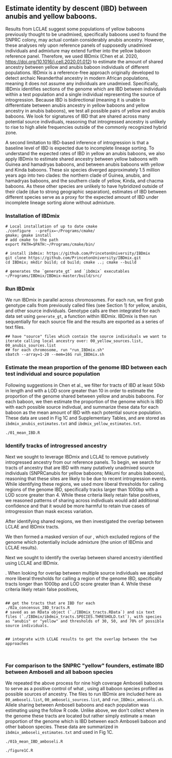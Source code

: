 ## Estimate identity by descent (IBD) between anubis and yellow baboons. 

Results from LCLAE suggest some populations of yellow baboons previously thought to be unadmixed, specifically baboons used to found the SNPRC colony, may actual contain considerably anubis ancestry. However, these analyses rely upon reference panels of supposedly unadmixed individuals and admixture may extend further into the yellow baboon reference panel. Therefore, we used IBDmix (Chen et al. 2020, https://doi.org/10.1016/j.cell.2020.01.012) to estimate the amount of shared ancestry between yellow and anubis baboon individuals of different populations. IBDmix is a reference-free approach originally developed to detect archaic Neanderthal ancestry in modern African populations, meaning it does not assume any individuals are unadmixed. Specifically, IBDmix identifies sections of the genome which are IBD between individuals within a test population and a single individual representing the source of introgression. Because IBD is bidirectional (meaning it is unable to differentiate between anubis ancestry in yellow baboons and yellow ancestry in anubis baboons), we test all possible pairs of yellow and anubis baboons. We look for signatures of IBD that are shared across many potential source indivdiuals, reasoning that introgressed ancestry is unlikely to rise to high allele frequencies outside of the commonly recognized hybrid zone. 

A second limitation to IBD-based inference of introgression is that a baseline level of IBD is expected due to incomplete lineage sorting. To understand the expected rates of IBD in yellow an anubis baboons, we also apply IBDmix to estimate shared ancestry between yellow baboons with Guinea and hamadryas baboons, and between anubis baboons with yellow and Kinda baboons. These six species diverged approximately 1.5 million years ago into two clades: the northern clade of Guinea, anubis, and hamadryas baboons, and the southern clade of yellow, Kinda, and chacma baboons. As these other species are unlikely to have hybridized outside of their clade (due to strong geographic separation), estimates of IBD between different species serve as a proxy for the expected amount of IBD under incomplete lineage sorting alone without admixture. 


### Installation of IBDmix
```console 
# Local installation of up to date cmake 
./configure  --prefix=~/Programs/cmake/
gmake; gmake install 
# add cmake to the path
export PATH=$PATH:~/Programs/cmake/bin/

# install ibdmix: https://github.com/PrincetonUniversity/IBDmix
git clone https://github.com/PrincetonUniversity/IBDmix.git
cd IBDmix; mkdir build; cd build; cmake ..; cmake --build

# generates the `generate_gt` and `ibdmix` executables
~/Programs/IBDmix/IBDmix-master/build/src/
```

### Run IBDmix
We run IBDmix in parallel across chromosomes. For each run, we first grab genotype calls from previously called files (see Section 1) for yellow, anubis, and other source individuals. Genotype calls are then integrated for each data set using `generate_gt`, a function within IBDmix. IBDmix is then run sequentially for each source file and the results are exported as a series of text files.  

```console 
## have "source" files which contain the source individuals we want to iterate calling local ancestry over: 00_yellow_sources.list, 00_anubis_sources.list
## for each chromosome, run "run_IBDmix.sh"
sbatch --array=1-20 --mem=16G run_IBDmix.sh
```

### Estimate the mean proportion of the genome IBD between each test individual and source population
Following suggestions in Chen et al., we filter for tracts of IBD at least 50kb in length and with a LOD score greater than 10 in order to estimate the proportion of the genome shared between yellow and anubis baboons. For each baboon, we then estimate the proportion of the genome which is IBD with each possible source indivdual, and summarize these data for each baboon as the mean amount of IBD with each potential source population. These data are used in Fig 1C and Supplementary Tables, and are stored as `ibdmix_anubis_estimates.txt` and `ibdmix_yellow_estimates.txt`. 

```console
./01_mean_IBD.R
```

### Identify tracks of introgressed ancestry 
Next we sought to leverage IBDmix and LCLAE to remove putatively introgressed ancestry from our reference panels. To begin, we search for tracts of ancestry that are IBD with many putatively unadmixed source individuals (SNPRCanubis for yellow baboons; Mikumi for anubis baboons), reasoning that these sites are likely to be due to recent introgression events. While identifying these regions, we used more liberal thresholds for calling regions of the genome IBD, specifically tracks larger than 1000bp with a LOD score greater than 4. While these criteria likely retain false positives, we reasoned patterns of sharing across indivdiuals would add additional confidence and that it would be more harmful to retain true cases of introgression than mask excess variation. 

After identifying shared regions, we then investigated the overlap between LCLAE and IBDmix tracts. 

We then formed a masked version of our , which excluded regions of the genome which potentially include admixture (the union of IBDmix and LCLAE results). 

Next we sought to identify the overlap between shared ancestry identified using LCLAE and IBDmix. 

.  When looking for overlap between multiple source individuals we applied more liberal thresholds for calling a region of the genome IBD, specifically tracts longer than 1000bp and LOD score greater than 4. While these criteria likely retain false positives, 

```console

## get the tracts that are IBD for each 
./02a_concensus_IBD_tracts.R
# saved as an RData object (`./IBDmix_tracts.RData`) and six text files (`./IBDmix/ibdmix_tracts.SPECIES.THRESHOLD.txt`), with species as "anubis" or "yellow" and thresholds of 30, 50, and 70% of possible source individuals. 


## integrate with LCLAE results to get the overlap between the two approaches



```


### For comparison to the SNPRC "yellow" founders, estimate IBD between Amboseli and all baboon species
We repeated the above process for nine high coverage Amboseli baboons to serve as a positive control of what , using all baboon species profiled as possible sources of ancestry. The files to run IBDmix are included here as `00_amboseli.list`, `00_amboseli_sources.list`, and `run_IBDmix_amboseli.sh`. Allele sharing between Amboseli baboons and each population was estimating using the follow R code. Unlike above, we don't collect where in the genome these tracts are located but rather simply estimate a mean proportion of the genome which is IBD between each Amboseli baboon and other baboon species. These data are summarized in `ibdmix_amboseli_estimates.txt` and used in Fig 1C. 

```console
./01b_mean_IBD_amboseli.R

./figure1C.R
```
